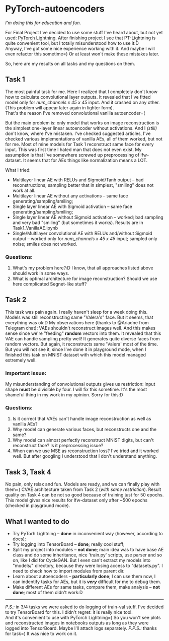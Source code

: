# PyTorch-autoencoders

*I'm doing this for education and fun.*

For Final Project I've decided to use some stuff I've heard about, but not yet used: [PyTorch Lightning](https://github.com/PyTorchLightning/pytorch-lightning).
After finishing project I see that PT-Lightning is quite convenient tool, but I totally misunderstood how to use it:D  
Anyway, I've got some nice experience working with it. And maybe I will even refactor this sometime=) Or at least won't make these mistakes later.

So, here are my results on all tasks and my questions on them.

## Task 1
The most painful task for me. Here I realized that I completely don't know how to calculate convolutional layer outputs. 
It revealed that I've fitted model only for *num_channels x 45 x 45* input. And it crashed on any other. (This problem will appear later again in lighter form).  
That's the reason I've removed convolutional vanilla autoencoder=( 

But the main problem is: only model that works on image reconstruction is the simplest one-layer linear autoencoder without activations.
And I *(still)* don't know, where I've mistaken. I've checked suggested articles, I've checked various implementations of vanilla AEs, all of them worked, but not for me.
Most of mine models for Task 1 reconstruct same face for every input. This was first time I hated man that does not even exist.
My assumption is that I've somewhere screwed up preprocessing of lfw-dataset. It seems that for AEs things like normalization means a LOT.

What I tried:
* Multilayer linear AE with RELUs and Sigmoid/Tanh output – bad reconstructions; sampling better that in simplest, "smiling" does not work at all.
* Multilayer linear AE without any activations – same face generating/sampling/smiling;
* Single layer linear AE with Sigmoid activation – same face generating/sampling/smiling;
* Single layer linear AE without Sigmoid activation – worked; bad sampling and very bad "smiling" (but sometimes it works). Results are in Task1_VanillaAE.ipynb
* Single/Multilayer convolutional AE with RELUs and/without Sigmoid output – worked only for *num_channels x 45 x 45* input; sampled only noise; smiles does not worked.

### Questions:
1. What's my problem here?:D I know, that all approaches listed above should work in some ways.
2. What is optimal architecture for image reconstruction? Should we use here complicated Segnet-like stuff?

## Task 2
This task was pain again. I really haven't sleep for a week doing this. Models was still reconstructing same "Valera's" face. But it seems, that everything was ok:D
My observations here (thanks to @Ariadne from Telegram chat): VAEs shouldn't reconstruct images well. And this makes sense since we're "feeding" **random** vectors into them.
It revealed that this VAE can handle sampling pretty well! It generates quite diverse faces from random vectors. But again, it reconstructs same 'Valera' most of the time.  
But you will not see it, since I've done it in playground mode, when I finished this task on MNIST dataset with which this model managed extremely well.

### Important issue:
My misunderstanding of convolutional outputs gives us restriction: input shape **must** be divisible by four.
I will fix this sometime. It's the most shameful thing in my work in my opinion. Sorry for this:D

### Questions:
1. Is it correct that VAEs can't handle image reconstruction as well as vanilla AEs?
2. Why model can generate various faces, but reconstructs one and the same?
3. Why model can almost perfectly reconstruct MNIST digits, but can't reconstruct face? Is it preprocessing issue?
4. When can we use MSE as reconstruction loss? I've tried and it worked well. But after googling I understood that I don't understand anything.

## Task 3, Task 4
No pain, only relax and fun. Models are ready, and we can finally play with them=)
CVAE architecture taken from Task 2 (*with same restriction*).
Result quality on Task 4 can be not so good because of training just for 50 epochs.  
This model gives nice results for lfw-dataset only after ~500 epochs (checked in playground mode).


## What I wanted to do
* Try PyTorh Lightning – **done** in inconvenient way (however, according to docs);
* Try logging into TensorBoard – **done**; really cool stuff;
* Split my project into modules – **not done**; main idea was to have base AE class and do some inheritance, nice 'train.py' scripts, use parser and so on, like I did for CycleGAN.
But I even can't extract my models into "models/" directory, because they were losing access to "datasets.py". I need to check how to import modules from parent dir.
* Learn about autoencoders – **particularly done**; I can use them now, I can indentify tasks for AEs, but it is ***very*** difficult for me to debug them.
* Make different AEs for same tasks, compare them, make analysis – **not done**; most of them didn't work:D
___
*P.S.:* in 3/4 tasks we were asked to do logging of train-val stuff. I've decided to try TensorBoard for this. I didn't regret: it is really nice tool.  
And it's convenient to use with PyTorch Lightning=)
So you won't see plots and reconstructed images in notebooks outputs as long as they were logged into TensorBoard. Maybe I'll attach logs separately.
*P.P.S.:* thanks for task=) It was nice to work on it.
